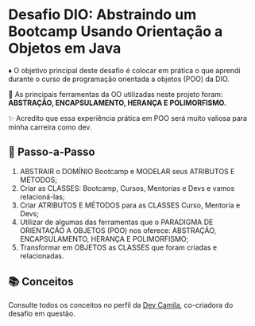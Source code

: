 # Desafio DIO: Abstraindo um Bootcamp Usando Orientação a Objetos em Java

:diamonds: O objetivo principal deste desafio é colocar em prática o que aprendi durante o curso de programação orientada a objetos (POO) da DIO.

:hammer: As principais ferramentas da OO utilizadas neste projeto foram: <strong> ABSTRAÇÃO, ENCAPSULAMENTO, HERANÇA E POLIMORFISMO. </strong>

:sparkles: Acredito que essa experiência prática em POO será muito valiosa para minha carreira como dev.

## :footprints: Passo-a-Passo

 1. ABSTRAIR o DOMÍNIO Bootcamp e MODELAR seus ATRIBUTOS E MÉTODOS;
 2. Criar as CLASSES: Bootcamp, Cursos, Mentorias e Devs e vamos relacioná-las;
 3. Criar ATRIBUTOS E MÉTODOS para as CLASSES Curso, Mentoria e Devs;
 4. Utilizar de algumas das ferramentas que o PARADIGMA DE ORIENTAÇÃO A OBJETOS (POO) nos oferece: ABSTRAÇÃO, ENCAPSULAMENTO, HERANÇA E POLIMORFISMO;
 5. Transformar em OBJETOS as CLASSES que foram criadas e relacionadas.

## :books: Conceitos

Consulte todos os conceitos no perfil da [Dev Camila](https://github.com/cami-la/desafio-poo-dio/blob/master/README.md), co-criadora do desafio em questão. 
